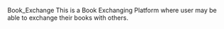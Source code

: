 Book_Exchange
This is a Book Exchanging Platform where  user may be able to exchange their books with others.

